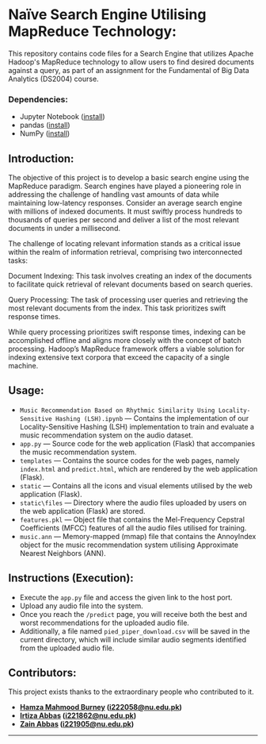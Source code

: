 # Naïve Search Engine Utilising MapReduce Technology:

This repository contains code files for a Search Engine that utilizes Apache Hadoop's MapReduce technology to allow users to find desired documents against a query, as part of an assignment for the Fundamental of Big Data Analytics (DS2004) course.

### Dependencies:

* Jupyter Notebook ([install](https://docs.jupyter.org/en/latest/install.html))
* pandas ([install](https://pandas.pydata.org/docs/getting_started/install.html))
* NumPy ([install](https://numpy.org/install/))

## Introduction:


The objective of this project is to develop a basic search engine using the MapReduce paradigm. Search engines have played a pioneering role in addressing the challenge of handling vast amounts of data while maintaining low-latency responses. Consider an average search engine with millions of indexed documents. It must swiftly process hundreds to thousands of queries per second and deliver a list of the most relevant documents in under a millisecond.

The challenge of locating relevant information stands as a critical issue within the realm of information retrieval, comprising two interconnected tasks:

Document Indexing: This task involves creating an index of the documents to facilitate quick retrieval of relevant documents based on search queries.

Query Processing: The task of processing user queries and retrieving the most relevant documents from the index. This task prioritizes swift response times.

While query processing prioritizes swift response times, indexing can be accomplished offline and aligns more closely with the concept of batch processing. Hadoop’s MapReduce framework offers a viable solution for indexing extensive text corpora that exceed the capacity of a single machine.

## Usage:

* ``Music Recommendation Based on Rhythmic Similarity Using Locality-Sensitive Hashing (LSH).ipynb`` — Contains the implementation of our Locality-Sensitive Hashing (LSH) implementation to train and evaluate a music recommendation system on the audio dataset.
* ``app.py`` — Source code for the web application (Flask) that accompanies the music recommendation system.
* ``templates`` — Contains the source codes for the web pages, namely ``index.html`` and ``predict.html``, which are rendered by the web application (Flask).
* ``static`` — Contains all the icons and visual elements utilised by the web application (Flask).
* ``static\files`` — Directory where the audio files uploaded by users on the web application (Flask) are stored.
* ``features.pkl`` — Object file that contains the Mel-Frequency Cepstral Coefficients (MFCC) features of all the audio files utilised for training.
* ``music.ann`` — Memory-mapped (mmap) file that contains the AnnoyIndex object for the music recommendation system utilising Approximate Nearest Neighbors (ANN).

## Instructions (Execution):

* Execute the ``app.py`` file and access the given link to the host port.
* Upload any audio file into the system.
* Once you reach the ``/predict`` page, you will receive both the best and worst recommendations for the uploaded audio file.
* Additionally, a file named ``pied_piper_download.csv`` will be saved in the current directory, which will include similar audio segments identified from the uploaded audio file.

## Contributors:

This project exists thanks to the extraordinary people who contributed to it.
* **[Hamza Mahmood Burney](https://github.com/HamzaBurney) (i222058@nu.edu.pk)**
* **[Irtiza Abbas](https://github.com/irtizaab) (i221862@nu.edu.pk)**
* **[Zain Abbas](https://github.com/ZainAbbas97) (i221905@nu.edu.pk)**

---
